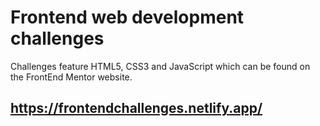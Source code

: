 # Frontend web development challenges
Challenges feature HTML5, CSS3 and JavaScript which can be found on the FrontEnd Mentor website.

## https://frontendchallenges.netlify.app/
